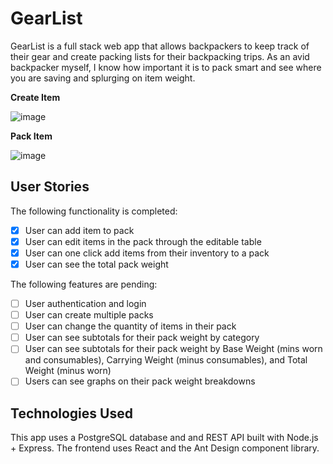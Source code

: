 # GearList

GearList is a full stack web app that allows backpackers to keep track of their gear and create packing lists for their backpacking trips. As an avid backpacker myself, I know how important it is to pack smart and see where you are saving and splurging on item weight. 

**Create Item**

![image](https://drive.google.com/uc?export=view&id=12DmjraHyj0HlMe9_RugfhuD8c9zeUn6o)

**Pack Item**

![image](https://drive.google.com/uc?export=view&id=1hlhoK5KGa6XXF1Bi2JdsyyOVYMHZzayr)

## User Stories

The following functionality is completed:

- [x] User can add item to pack
- [x] User can edit items in the pack through the editable table
- [x] User can one click add items from their inventory to a pack
- [x] User can see the total pack weight

The following features are pending:

- [ ] User authentication and login
- [ ] User can create multiple packs
- [ ] User can change the quantity of items in their pack
- [ ] User can see subtotals for their pack weight by category
- [ ] User can see subtotals for their pack weight by Base Weight (mins worn and consumables), Carrying Weight (minus consumables), and Total Weight (minus worn)
- [ ] Users can see graphs on their pack weight breakdowns

## Technologies Used

This app uses a PostgreSQL database and and REST API built with Node.js + Express. The frontend uses React and the Ant Design component library. 

